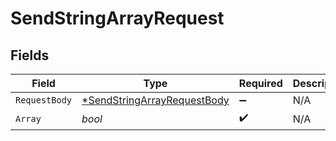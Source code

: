 # SendStringArrayRequest


## Fields

| Field                                                                                | Type                                                                                 | Required                                                                             | Description                                                                          |
| ------------------------------------------------------------------------------------ | ------------------------------------------------------------------------------------ | ------------------------------------------------------------------------------------ | ------------------------------------------------------------------------------------ |
| `RequestBody`                                                                        | [*SendStringArrayRequestBody](../../models/operations/sendstringarrayrequestbody.md) | :heavy_minus_sign:                                                                   | N/A                                                                                  |
| `Array`                                                                              | *bool*                                                                               | :heavy_check_mark:                                                                   | N/A                                                                                  |